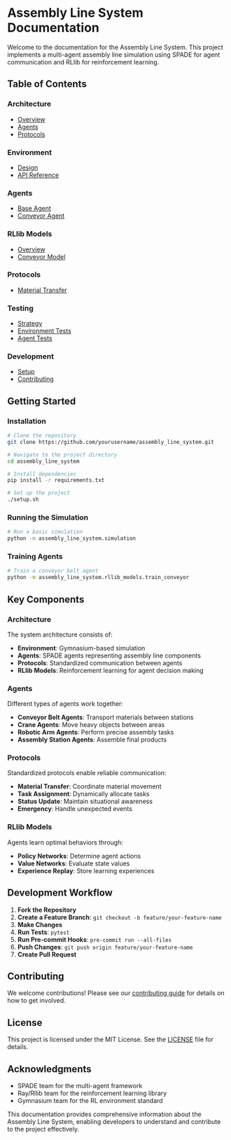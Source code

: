 # Assembly Line System Documentation

Welcome to the documentation for the Assembly Line System. This project implements a multi-agent assembly line simulation using SPADE for agent communication and RLlib for reinforcement learning.

## Table of Contents

### Architecture
- [Overview](architecture/overview.md)
- [Agents](architecture/agents.md)
- [Protocols](architecture/protocols.md)

### Environment
- [Design](environment/design.md)
- [API Reference](environment/api.md)

### Agents
- [Base Agent](agents/base_agent.md)
- [Conveyor Agent](agents/conveyor_agent.md)

### RLlib Models
- [Overview](rllib/overview.md)
- [Conveyor Model](rllib/conveyor_model.md)

### Protocols
- [Material Transfer](protocols/material_transfer.md)

### Testing
- [Strategy](testing/strategy.md)
- [Environment Tests](testing/env_tests.md)
- [Agent Tests](testing/agent_tests.md)

### Development
- [Setup](development/setup.md)
- [Contributing](development/contributing.md)

## Getting Started

### Installation
```bash
# Clone the repository
git clone https://github.com/yourusername/assembly_line_system.git

# Navigate to the project directory
cd assembly_line_system

# Install dependencies
pip install -r requirements.txt

# Set up the project
./setup.sh
```

### Running the Simulation
```bash
# Run a basic simulation
python -m assembly_line_system.simulation
```

### Training Agents
```bash
# Train a conveyor belt agent
python -m assembly_line_system.rllib_models.train_conveyor
```

## Key Components

### Architecture
The system architecture consists of:
- **Environment**: Gymnasium-based simulation
- **Agents**: SPADE agents representing assembly line components
- **Protocols**: Standardized communication between agents
- **RLlib Models**: Reinforcement learning for agent decision making

### Agents
Different types of agents work together:
- **Conveyor Belt Agents**: Transport materials between stations
- **Crane Agents**: Move heavy objects between areas
- **Robotic Arm Agents**: Perform precise assembly tasks
- **Assembly Station Agents**: Assemble final products

### Protocols
Standardized protocols enable reliable communication:
- **Material Transfer**: Coordinate material movement
- **Task Assignment**: Dynamically allocate tasks
- **Status Update**: Maintain situational awareness
- **Emergency**: Handle unexpected events

### RLlib Models
Agents learn optimal behaviors through:
- **Policy Networks**: Determine agent actions
- **Value Networks**: Evaluate state values
- **Experience Replay**: Store learning experiences

## Development Workflow

1. **Fork the Repository**
2. **Create a Feature Branch**: `git checkout -b feature/your-feature-name`
3. **Make Changes**
4. **Run Tests**: `pytest`
5. **Run Pre-commit Hooks**: `pre-commit run --all-files`
6. **Push Changes**: `git push origin feature/your-feature-name`
7. **Create Pull Request**

## Contributing

We welcome contributions! Please see our [contributing guide](development/contributing.md) for details on how to get involved.

## License

This project is licensed under the MIT License. See the [LICENSE](https://github.com/yourusername/assembly_line_system/blob/main/LICENSE) file for details.

## Acknowledgments

- SPADE team for the multi-agent framework
- Ray/Rllib team for the reinforcement learning library
- Gymnasium team for the RL environment standard

This documentation provides comprehensive information about the Assembly Line System, enabling developers to understand and contribute to the project effectively.